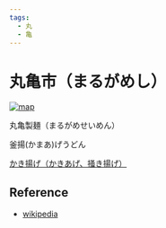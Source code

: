 ```yaml
---
tags:
  - 丸
  - 亀
---
```


# 丸亀市（まるがめし）

[![map](https://upload.wikimedia.org/wikipedia/commons/thumb/3/32/Marugame_in_Kagawa_Prefecture_Ja.svg/320px-Marugame_in_Kagawa_Prefecture_Ja.svg.png)](https://ja.wikipedia.org/wiki/丸亀市)

丸亀製麺（まるがめせいめん）

釜揚(かまあ)げうどん

[かき揚げ（かきあげ、掻き揚げ）](https://ja.wikipedia.org/wiki/かき揚げ)

## Reference

* [wikipedia](https://ja.wikipedia.org/wiki/丸亀市)
